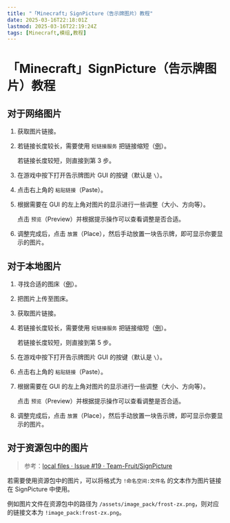 ```yaml
---
title: "「Minecraft」SignPicture（告示牌图片）教程"
date: 2025-03-16T22:18:01Z
lastmod: 2025-03-16T22:19:24Z
tags: [Minecraft,模组,教程]
---
```


# 「Minecraft」SignPicture（告示牌图片）教程

## 对于网络图片

1. 获取图片链接。
2. 若链接长度较长，需要使用 `短链接服务`​ 把链接缩短（[例](https://tinyurl.com/)）。  

    若链接长度较短，则直接到第 3 步。
3. 在游戏中按下打开告示牌图片 GUI 的按键（默认是 `\`）。
4. 点击右上角的 `粘贴链接`（Paste）。
5. 根据需要在 GUI 的左上角对图片的显示进行一些调整（大小、方向等）。  

    点击 `预览`（Preview）并根据提示操作可以查看调整是否合适。
6. 调整完成后，点击 `放置`（Place），然后手动放置一块告示牌，即可显示你要显示的图片。

## 对于本地图片

1. 寻找合适的图床（[例](https://sm.ms/)）。
2. 把图片上传至图床。
3. 获取图片链接。
4. 若链接长度较长，需要使用 `短链接服务`​ 把链接缩短（[例](https://tinyurl.com/)）。  

    若链接长度较短，则直接到第 5 步。
5. 在游戏中按下打开告示牌图片 GUI 的按键（默认是 `\`）。
6. 点击右上角的 `粘贴链接`（Paste）。
7. 根据需要在 GUI 的左上角对图片的显示进行一些调整（大小、方向等）。  

    点击 `预览`（Preview）并根据提示操作可以查看调整是否合适。
8. 调整完成后，点击 `放置`（Place），然后手动放置一块告示牌，即可显示你要显示的图片。

## 对于资源包中的图片

> 参考：[local files · Issue #19 · Team-Fruit/SignPicture](https://github.com/Team-Fruit/SignPicture/issues/19)

若需要使用资源包中的图片，可以将格式为 `!命名空间:文件名` 的文本作为图片链接在 SignPicture 中使用。

例如图片文件在资源包中的路径为 `/assets/image_pack/frost-zx.png`​，则对应的链接文本为 `!image_pack:frost-zx.png`。

‍
